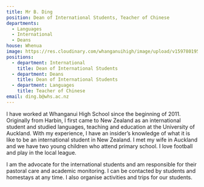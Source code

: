 ```yaml
---
title: Mr B. Ding
position: Dean of International Students, Teacher of Chinese
departments:
  - Languages
  - International
  - Deans
house: Whenua
image: https://res.cloudinary.com/whanganuihigh/image/upload/v1597801951/staff/-Whanganui-High-School-003.jpg
positions:
  - department: International
    title: Dean of International Students
  - department: Deans
    title: Dean of International Students
  - department: Languages
    title: Teacher of Chinese
email: ding.b@whs.ac.nz
---
```

I have worked at Whanganui High School since the beginning of 2011. Originally from Harbin, I first came to New Zealand as an international student and studied languages, teaching and education at the University of Auckland. With my experience, I have an insider’s knowledge of what it is like to be an international student in New Zealand. I met my wife in Auckland and we have two young children who attend primary school. I love football and play in the local league.

I am the advocate for the international students and am responsible for their pastoral care and academic monitoring. I can be contacted by students and homestays at any time. I also organise activities and trips for our students. 

